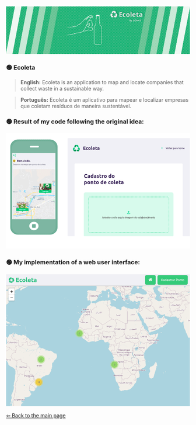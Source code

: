 <p align="center">
  <a href="https://github.com/BON4S/MyRocketseatCodes/events/NextLevelWeek/NLW01-Ecoleta#🚀">
    <img src="screenshots/Ecoleta.gif">
  </a>
</p>

### 🟢 Ecoleta

> **English:** Ecoleta is an application to map and locate companies that collect waste in a sustainable way.

> **Português:** Ecoleta é um aplicativo para mapear e localizar empresas que coletam resíduos de maneira sustentável.

### 🟢 Result of my code following the original idea:

<p align="center">
  <a href="https://github.com/BON4S/MyRocketseatCodes/events/NextLevelWeek/NLW01-Ecoleta#🚀">
    <img src="screenshots/original/ecoleta-screens.gif">
  </a>
</p>

### 🟢 My implementation of a web user interface:

<p align="center">
  <a href="https://github.com/BON4S/MyRocketseatCodes/events/NextLevelWeek/NLW01-Ecoleta#🚀">
    <img src="screenshots/webuserinterface/ecoleta-webuserinterface.gif">
  </a>
</p>

[⇦ Back to the main page](https://github.com/BON4S/MyRocketseatCodes#🚀)
